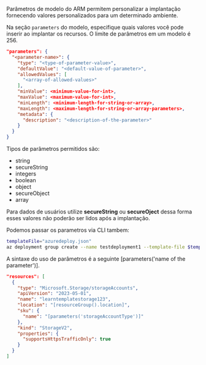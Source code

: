 Parâmetros de modelo do ARM permitem personalizar a implantação fornecendo valores personalizados para um determinado ambiente.

Na seção `parameters` do modelo, especifique quais valores você pode inserir ao implantar os recursos. O limite de parâmetros em um modelo é 256.

```json
"parameters": {
  "<parameter-name>": {
    "type": "<type-of-parameter-value>",
    "defaultValue": "<default-value-of-parameter>",
    "allowedValues": [
      "<array-of-allowed-values>"
    ],
    "minValue": <minimum-value-for-int>,
    "maxValue": <maximum-value-for-int>,
    "minLength": <minimum-length-for-string-or-array>,
    "maxLength": <maximum-length-for-string-or-array-parameters>,
    "metadata": {
      "description": "<description-of-the-parameter>"
    }
  }
}
```

Tipos de parâmetros permitidos são:

- string
- secureString
- integers
- boolean
- object
- secureObject
- array

Para dados de usuários utilize **secureString** ou **secureOject** dessa forma esses valores não poderão ser lidos após a implantação.

Podemos passar os parametros via CLI tambem:
```bash
templateFile="azuredeploy.json"
az deployment group create --name testdeployment1 --template-file $templateFile --parameters storageAccountType=Standard_LRS
```

A sintaxe do uso de parâmetros é a seguinte [parameters('name of the parameter')].

```json
"resources": [
  {
    "type": "Microsoft.Storage/storageAccounts",
    "apiVersion": "2023-05-01",
    "name": "learntemplatestorage123",
    "location": "[resourceGroup().location]",
    "sku": {
      "name": "[parameters('storageAccountType')]"
    },
    "kind": "StorageV2",
    "properties": {
      "supportsHttpsTrafficOnly": true
    }
  }
]
```

